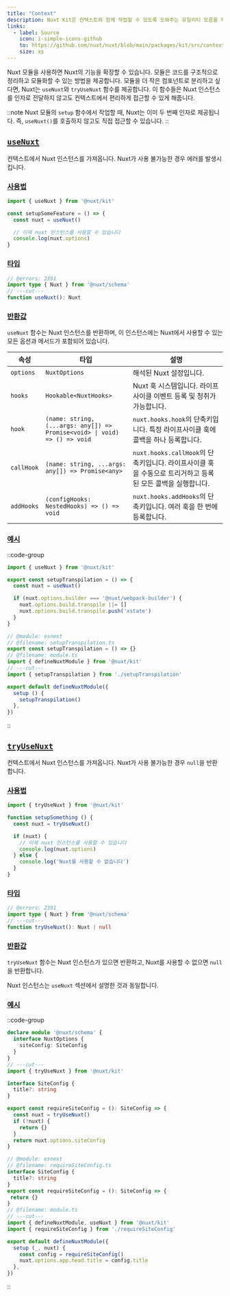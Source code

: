 ```yaml
---
title: "Context"
description: Nuxt Kit은 컨텍스트와 함께 작업할 수 있도록 도와주는 유틸리티 모음을 제공합니다.
links:
  - label: Source
    icon: i-simple-icons-github
    to: https://github.com/nuxt/nuxt/blob/main/packages/kit/src/context.ts
    size: xs
---
```


Nuxt 모듈을 사용하면 Nuxt의 기능을 확장할 수 있습니다. 모듈은 코드를 구조적으로 정리하고 모듈화할 수 있는 방법을 제공합니다. 모듈을 더 작은 컴포넌트로 분리하고 싶다면, Nuxt는 `useNuxt`와 `tryUseNuxt` 함수를 제공합니다. 이 함수들은 Nuxt 인스턴스를 인자로 전달하지 않고도 컨텍스트에서 편리하게 접근할 수 있게 해줍니다.

::note
Nuxt 모듈의 `setup` 함수에서 작업할 때, Nuxt는 이미 두 번째 인자로 제공됩니다. 즉, `useNuxt()`를 호출하지 않고도 직접 접근할 수 있습니다.
::

## [`useNuxt`](#usenuxt)

컨텍스트에서 Nuxt 인스턴스를 가져옵니다. Nuxt가 사용 불가능한 경우 에러를 발생시킵니다.

### [사용법](#usage)

```ts
import { useNuxt } from '@nuxt/kit'

const setupSomeFeature = () => {
  const nuxt = useNuxt()

  // 이제 nuxt 인스턴스를 사용할 수 있습니다
  console.log(nuxt.options)
}
```

### [타입](#type)

```ts twoslash
// @errors: 2391
import type { Nuxt } from '@nuxt/schema'
// ---cut---
function useNuxt(): Nuxt
```

### [반환값](#return-value)

`useNuxt` 함수는 Nuxt 인스턴스를 반환하며, 이 인스턴스에는 Nuxt에서 사용할 수 있는 모든 옵션과 메서드가 포함되어 있습니다.

| 속성        | 타입                                                                         | 설명                                                                                                    |
| ----------- | ---------------------------------------------------------------------------- | ------------------------------------------------------------------------------------------------------- |
| `options`   | `NuxtOptions`                                                                | 해석된 Nuxt 설정입니다.                                                                                 |
| `hooks`     | `Hookable<NuxtHooks>`                                                        | Nuxt 훅 시스템입니다. 라이프사이클 이벤트 등록 및 청취가 가능합니다.                                     |
| `hook`      | `(name: string, (...args: any[]) => Promise<void> \| void) => () => void`    | `nuxt.hooks.hook`의 단축키입니다. 특정 라이프사이클 훅에 콜백을 하나 등록합니다.                        |
| `callHook`  | `(name: string, ...args: any[]) => Promise<any>`                             | `nuxt.hooks.callHook`의 단축키입니다. 라이프사이클 훅을 수동으로 트리거하고 등록된 모든 콜백을 실행합니다.|
| `addHooks`  | `(configHooks: NestedHooks) => () => void`                                   | `nuxt.hooks.addHooks`의 단축키입니다. 여러 훅을 한 번에 등록합니다.                                     |

### [예시](#examples)

::code-group

```ts twoslash [setupTranspilation.ts]
import { useNuxt } from '@nuxt/kit'

export const setupTranspilation = () => {
  const nuxt = useNuxt()

  if (nuxt.options.builder === '@nuxt/webpack-builder') {
    nuxt.options.build.transpile ||= []
    nuxt.options.build.transpile.push('xstate')
  }
}
```

```ts twoslash [module.ts]
// @module: esnext
// @filename: setupTranspilation.ts
export const setupTranspilation = () => {}
// @filename: module.ts
import { defineNuxtModule } from '@nuxt/kit'
// ---cut---
import { setupTranspilation } from './setupTranspilation'

export default defineNuxtModule({
  setup () {
    setupTranspilation()
  },
})
```

::

## [`tryUseNuxt`](#tryusenuxt)

컨텍스트에서 Nuxt 인스턴스를 가져옵니다. Nuxt가 사용 불가능한 경우 `null`을 반환합니다.

### [사용법](#usage)

```ts twoslash
import { tryUseNuxt } from '@nuxt/kit'

function setupSomething () {
  const nuxt = tryUseNuxt()

  if (nuxt) {
    // 이제 nuxt 인스턴스를 사용할 수 있습니다
    console.log(nuxt.options)
  } else {
    console.log('Nuxt를 사용할 수 없습니다')
  }
}
```

### [타입](#type)

```ts twoslash
// @errors: 2391
import type { Nuxt } from '@nuxt/schema'
// ---cut---
function tryUseNuxt(): Nuxt | null
```

### [반환값](#return-value)

`tryUseNuxt` 함수는 Nuxt 인스턴스가 있으면 반환하고, Nuxt를 사용할 수 없으면 `null`을 반환합니다.

Nuxt 인스턴스는 `useNuxt` 섹션에서 설명한 것과 동일합니다.

### [예시](#examples)

::code-group

```ts twoslash [requireSiteConfig.ts]
declare module '@nuxt/schema' {
  interface NuxtOptions {
    siteConfig: SiteConfig
  }
}
// ---cut---
import { tryUseNuxt } from '@nuxt/kit'

interface SiteConfig {
  title?: string
}

export const requireSiteConfig = (): SiteConfig => {
  const nuxt = tryUseNuxt()
  if (!nuxt) {
    return {}
  }
  return nuxt.options.siteConfig
}
```

```ts twoslash [module.ts]
// @module: esnext
// @filename: requireSiteConfig.ts
interface SiteConfig {
  title?: string
}
export const requireSiteConfig = (): SiteConfig => {
 return {}
}
// @filename: module.ts
// ---cut---
import { defineNuxtModule, useNuxt } from '@nuxt/kit'
import { requireSiteConfig } from './requireSiteConfig'

export default defineNuxtModule({
  setup (_, nuxt) {
    const config = requireSiteConfig()
    nuxt.options.app.head.title = config.title
  },
})
```

::
